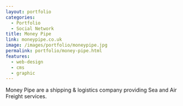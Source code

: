 ```yaml
---
layout: portfolio
categories: 
  - Portfolio
  - Social Network
title: Money Pipe
link: moneypipe.co.uk
image: /images/portfolio/moneypipe.jpg
permalink: portfolio/money-pipe.html
features:
  - web-design
  - cms
  - graphic
---
```


Money Pipe are a shipping & logistics company providing Sea and Air Freight services.